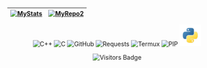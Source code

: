 <!-- 
# Useful links for visitors of this repository:
- GH Stats:              https://github.com/anuraghazra/github-readme-stats 
- Visitors Badge:        https://visitor-badge.glitch.me/
- Komarev Profile Views: https://github.com/antonkomarev/github-profile-views-counter
-->

|[![MyStats][1]][2]|[![MyRepo2][3]][4]|
|:-----------------|:-----------------| 

<p align="center">
    <img alt="C++" width="50px" src="https://user-images.githubusercontent.com/40130428/122990586-c11f1a80-d369-11eb-92d1-acbe4b7a11f1.png"/>
    <img alt="C" width="50px" src="https://user-images.githubusercontent.com/40130428/122997816-fd567900-d371-11eb-94b1-9922fe5ab77e.png"/>
    <img alt="GitHub" width="50px" src="https://user-images.githubusercontent.com/40130428/122991111-473b6100-d36a-11eb-90fb-ae4ebdf0dd46.png"/>
    <img alt="Requests" width="60px" src="https://user-images.githubusercontent.com/40130428/122994120-b8c8de80-d36d-11eb-8723-797304fdfb99.png"/>
    <img alt="Termux" width="50px" src="https://user-images.githubusercontent.com/40130428/122998556-d2205980-d372-11eb-99a2-ebcd513fbc43.png"/>
    <img alt="PIP" width="50px" src="https://user-images.githubusercontent.com/40130428/122995501-51ac2980-d36f-11eb-884b-ab2d2db5901a.png"/>
    <img alt="Python" width="50px" src="https://raw.githubusercontent.com/github/explore/80688e429a7d4ef2fca1e82350fe8e3517d3494d/topics/python/python.png"/>
</p>


<p align="center">
    <img src="https://komarev.com/ghpvc/?username=Apocryphon-X&style=flat-square&color=8ef55b" alt="Visitors Badge"/>
</p>

[1]: https://github-readme-stats.vercel.app/api?username=Apocryphon-X&count_private=true&show_icons=true&title_color=01A051&text_color=81A100&bg_color=ffffff00&hide_border=true
[2]: https://github.com/Apocryphon-X

[3]: https://github-readme-stats.vercel.app/api/pin/?username=Apocryphon-X&repo=omegaup-cli&show_owner=true&title_color=01A051&text_color=81A100&bg_color=ffffff00&hide_border=true
[4]: https://github.com/Apocryphon-X/omegaup-cli
